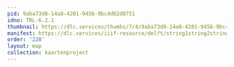 ```yaml
---
pid: 9aba73d8-14a8-4201-9456-9bc4d62d8751
idno: TRL-6.2.1
thumbnail: https://dlc.services/thumbs/7/4/9aba73d8-14a8-4201-9456-9bc4d62d8751/full/400,339/0/default.jpg
manifest: https://dlc.services/iiif-resource/delft/string1string2string3/kaartenproject-2007/TRL-6.2.1
order: '228'
layout: map
collection: kaartenproject
---
```

